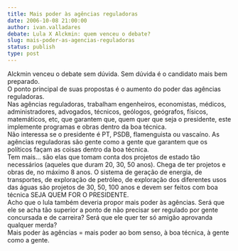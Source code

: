 ```yaml
---
title: Mais poder às agências reguladoras
date: 2006-10-08 21:00:00
author: ivan.valladares
debate: Lula X Alckmin: quem venceu o debate?
slug: mais-poder-as-agencias-reguladoras
status: publish 
type: post
---
```


Alckmin venceu o debate sem dúvida. Sem dúvida é o candidato mais bem preparado.  
O ponto principal de suas propostas é o aumento do poder das agências reguladoras.   
Nas agências reguladoras, trabalham engenheiros, economistas, médicos, administradores, advogados, técnicos, geólogos, geógrafos, físicos, matemáticos, etc, que garantem que, quem quer que seja o presidente, este implemente programas e obras dentro da boa técnica.  
Não interessa se o presidente é PT, PSDB, flamenguista ou vascaíno. As agências reguladoras são gente como a gente que garantem que os políticos façam as coisas dentro da boa técnica.  
Tem mais... são elas que tomam conta dos projetos de estado tão necessários (aqueles que duram 20, 30, 50 anos). Chega de ter projetos e obras de, no máximo 8 anos. O sistema de geração de energia, de transportes, de exploração de petróleo, de exploração dos diferentes usos das águas são projetos de 30, 50, 100 anos e devem ser feitos com boa técnica SEJA QUEM FOR O PRESIDENTE.  
Acho que o lula também deveria propor mais poder às agências. Será que ele se acha tão superior a ponto de não precisar ser regulado por gente concursada e de carreira? Será que ele quer ter só amigão aprovanda qualquer merda?  
Mais poder às agências = mais poder ao bom senso, à boa técnica, à gente como a gente.  

